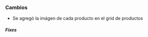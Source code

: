 <h3>Cambios</h3>
<ul>
<li>Se agregó la imágen de cada producto en el grid de productos</li>
</ul>

<h5>Fixes</h5>
<ul>

</ul> 